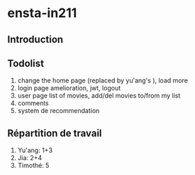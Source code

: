# ensta-in211
## Introduction


## Todolist
1. change the home page (replaced by yu'ang's ), load more
2. login page amelioration, jwt, logout
3. user page list of movies, add/del movies to/from my list
4. comments
5. system de recommendation


## Répartition de travail
1. Yu'ang: 1+3
2. Jia: 2+4
3. Timothé: 5
